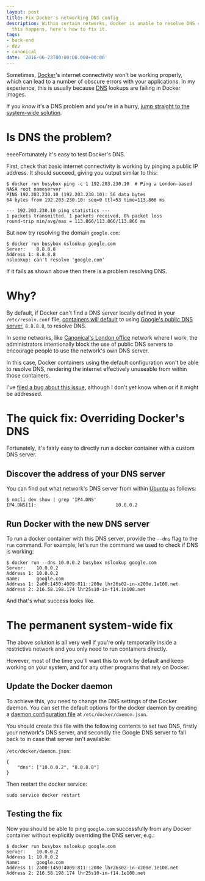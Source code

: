 ```yaml
---
layout: post
title: Fix Docker's networking DNS config
description: Within certain networks, docker is unable to resolve DNS correctly. When
  this happens, here's how to fix it.
tags:
- back-end
- dev
- canonical
date: '2016-06-23T00:00:00.000+00:00'
---
```



Sometimes, [Docker](https://www.docker.com/)'s internet connectivity won't be working properly, which can lead to a number of obscure errors with your applications. In my experience, this is usually because [DNS](http://en.wikipedia.org/wiki/Domain_name_system) lookups are failing in Docker images.

If you *know* it's a DNS problem and you're in a hurry, [jump straight to the system-wide solution](#the-permanent-system-wide-fix).

# Is DNS the problem?

eeeeFortunately it's easy to test Docker's DNS.

First, check that basic internet connectivity is working by pinging a public IP address. It should succeed, giving you output similar to this:

```
$ docker run busybox ping -c 1 192.203.230.10  # Ping a London-based NASA root nameserver
PING 192.203.230.10 (192.203.230.10): 56 data bytes
64 bytes from 192.203.230.10: seq=0 ttl=53 time=113.866 ms

--- 192.203.230.10 ping statistics ---
1 packets transmitted, 1 packets received, 0% packet loss
round-trip min/avg/max = 113.866/113.866/113.866 ms

```

But now try resolving the domain `google.com`:

```
$ docker run busybox nslookup google.com
Server:    8.8.8.8
Address 1: 8.8.8.8
nslookup: can't resolve 'google.com'

```

If it fails as shown above then there is a problem resolving DNS.

# Why?

By default, if Docker can't find a DNS server locally defined in your `/etc/resolv.conf` file, [containers will default](https://docs.docker.com/engine/userguide/networking/configure-dns/) to using [Google's public DNS server](https://developers.google.com/speed/public-dns/), `8.8.8.8`, to resolve DNS.

In some networks, like [Canonical's London office](http://www.canonical.com/about#office-row) network where I work, the administrators intentionally block the use of public DNS servers to encourage people to use the network's own DNS server.

In this case, Docker containers using the default configuration won't be able to resolve DNS, rendering the internet effectively unuseable from within those containers.

I've [filed a bug about this issue](https://github.com/docker/docker/issues/23910), although I don't yet know when or if it might be addressed.

# The quick fix: Overriding Docker's DNS

Fortunately, it's fairly easy to directly run a docker container with a custom DNS server.

## Discover the address of your DNS server

You can find out what network's DNS server from within [Ubuntu](http://www.ubuntu.com/) as follows:

```
$ nmcli dev show | grep 'IP4.DNS'
IP4.DNS[1]:                             10.0.0.2

```

## Run Docker with the new DNS server

To run a docker container with this DNS server, provide the `--dns` flag to the `run` command. For example, let's run the command we used to check if DNS is working:

```
$ docker run --dns 10.0.0.2 busybox nslookup google.com
Server:    10.0.0.2
Address 1: 10.0.0.2
Name:      google.com
Address 1: 2a00:1450:4009:811::200e lhr26s02-in-x200e.1e100.net
Address 2: 216.58.198.174 lhr25s10-in-f14.1e100.net

```

And that's what success looks like.

# The permanent system-wide fix

The above solution is all very well if you're only temporarily inside a restrictive network and you only need to run containers directly.

However, most of the time you'll want this to work by default and keep working on your system, and for any other programs that rely on Docker.

## Update the Docker daemon

To achieve this, you need to change the DNS settings of the Docker daemon. You can set the default options for the docker daemon by creating a [daemon configuration file](https://docs.docker.com/engine/reference/commandline/dockerd/#/daemon-configuration-file) at `/etc/docker/daemon.json`.

You should create this file with the following contents to set two DNS, firstly your network's DNS server, and secondly the Google DNS server to fall back to in case that server isn't available:

`/etc/docker/daemon.json`:

```
{
    "dns": ["10.0.0.2", "8.8.8.8"]
}

```

Then restart the docker service:

```
sudo service docker restart

```

## Testing the fix

Now you should be able to ping `google.com` successfully from any Docker container without explicitly overriding the DNS server, e.g.:

```
$ docker run busybox nslookup google.com
Server:    10.0.0.2
Address 1: 10.0.0.2
Name:      google.com
Address 1: 2a00:1450:4009:811::200e lhr26s02-in-x200e.1e100.net
Address 2: 216.58.198.174 lhr25s10-in-f14.1e100.net

```